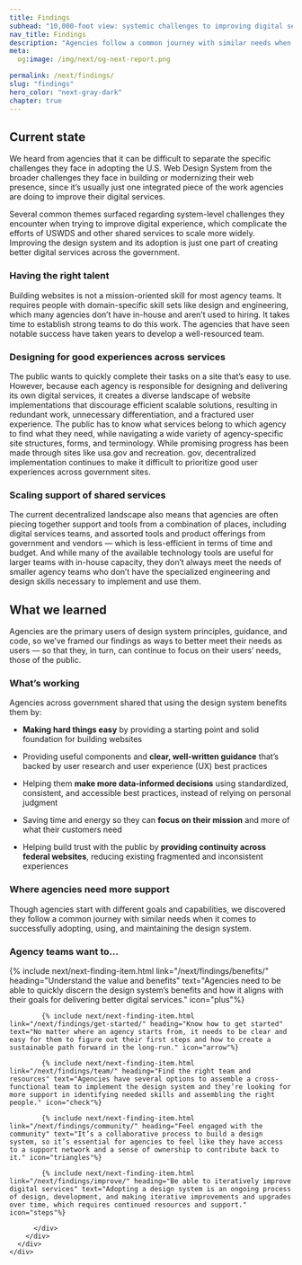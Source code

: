 ```yaml
---
title: Findings
subhead: "10,000-foot view: systemic challenges to improving digital services"
nav_title: Findings
description: "Agencies follow a common journey with similar needs when it comes to successfully adopting, using, and maintaining the design system."
meta:
  og:image: /img/next/og-next-report.png

permalink: /next/findings/
slug: "findings"
hero_color: "next-gray-dark"
chapter: true
---
```


<section class="next-section">
  <div class="grid-container">
    <div class="grid-row">
      <div class="grid-col-12 tablet:grid-col-8 tablet:margin-x-auto desktop:margin-x-0 margin-top-neg-2 next-section-prose" markdown="1">

## Current state

We heard from agencies that it can be difficult to separate the specific challenges they face in adopting the U.S. Web Design System from the broader challenges they face in building or modernizing their web presence, since it’s usually just one integrated piece of the work agencies are doing to improve their digital services.

Several common themes surfaced regarding system-level challenges they encounter when trying to improve digital experience, which complicate the efforts of USWDS and other shared services to scale more widely. Improving the design system and its adoption is just one part of creating better digital services across the government.

### Having the right talent

Building websites is not a mission-oriented skill for most agency teams. It requires people with domain-specific skill sets like design and engineering, which many agencies don’t have in-house and aren’t used to hiring. It takes time to establish strong teams to do this work. The agencies that have seen notable success have taken years to develop a well-resourced team.

### Designing for good experiences across services

The public wants to quickly complete their tasks on a site that’s easy to use. However, because each agency is responsible for designing and delivering its own digital services, it creates a diverse landscape of website implementations that discourage efficient scalable solutions, resulting in redundant work, unnecessary differentiation,
and a fractured user experience. The public has to know what services belong to which agency to find what they need, while navigating a wide variety of agency-specific site structures, forms, and terminology. While promising progress has been made through sites like usa.gov and recreation. gov, decentralized implementation continues to make it difficult to prioritize good user experiences across government sites.

### Scaling support of shared services

The current decentralized landscape also means that agencies are often piecing together support and tools from a combination of places, including digital services teams, and assorted tools and product offerings from government and vendors — which is less-efficient in terms of time and budget. And while many of the available technology tools are useful for larger teams with in-house capacity, they don’t always meet the needs of smaller agency teams who don’t have the specialized engineering and design skills necessary to implement and use them.

</div>
    </div>
  </div>
</section>


<section class="next-section">
  <div class="grid-container">
    <div class="grid-row">
      <div class="grid-col-12 tablet:grid-col-8 tablet:margin-x-auto desktop:margin-x-0 margin-top-neg-2 next-section-prose" markdown="1">

## What we learned

Agencies are the primary users of design system principles, guidance, and code, so we’ve framed our findings as ways to better meet their needs as users — so that they, in turn, can continue to focus on their users’ needs, those of the public.

### What’s working

Agencies across government shared that using the design system benefits them by:

- **Making hard things easy** by providing a starting point and solid foundation for building websites

- Providing useful components and **clear, well-written guidance** that’s backed by user research and user experience (UX) best practices

- Helping them **make more data-informed decisions** using standardized, consistent, and accessible best practices, instead of relying on personal judgment

- Saving time and energy so they can **focus on their mission** and more of what their customers need

- Helping build trust with the public by **providing continuity across federal websites**, reducing existing fragmented and inconsistent experiences

### Where agencies need more support

Though agencies start with different goals and capabilities, we discovered they follow a common journey with similar needs when it comes to successfully adopting, using, and maintaining the
design system.

</div>
    </div>
  </div>
</section>

<section class="next-section next-section--shaded">
  <div class="grid-container">
    <div class="grid-row">
      <div class="grid-col-12 tablet:grid-col-8 tablet:margin-x-auto desktop:margin-x-0 margin-top-neg-2 next-section-prose">
        <h3 class="margin-top-0">Agency teams want to…</h3>
        <div class="grid-row tablet:margin-x-neg-205">
          <div class="grid-col-12 tablet:padding-x-205">
            {% include next/next-finding-item.html link="/next/findings/benefits/" heading="Understand the value and benefits" text="Agencies need to be able to quickly discern the design system’s benefits and how it aligns with their goals for delivering better digital services." icon="plus"%}

            {% include next/next-finding-item.html link="/next/findings/get-started/" heading="Know how to get started" text="No matter where an agency starts from, it needs to be clear and easy for them to figure out their first steps and how to create a sustainable path forward in the long-run." icon="arrow"%}

            {% include next/next-finding-item.html link="/next/findings/team/" heading="Find the right team and resources" text="Agencies have several options to assemble a cross-functional team to implement the design system and they’re looking for more support in identifying needed skills and assembling the right people." icon="check"%}

            {% include next/next-finding-item.html link="/next/findings/community/" heading="Feel engaged with the community" text="It’s a collaborative process to build a design system, so it’s essential for agencies to feel like they have access to a support network and a sense of ownership to contribute back to it." icon="triangles"%}

            {% include next/next-finding-item.html link="/next/findings/improve/" heading="Be able to iteratively improve digital services" text="Adopting a design system is an ongoing process of design, development, and making iterative improvements and upgrades over time, which requires continued resources and support." icon="steps"%}

          </div>
        </div>
      </div>
    </div>
  </div>
</section>
